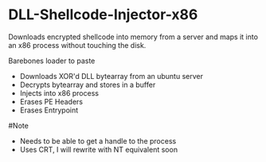 # DLL-Shellcode-Injector-x86
Downloads encrypted shellcode into memory from a server and maps it into an x86 process without touching the disk.

Barebones loader to paste
- Downloads XOR'd DLL bytearray from an ubuntu server
- Decrypts bytearray and stores in a buffer
- Injects into x86 process
- Erases PE Headers
- Erases Entrypoint

#Note
- Needs to be able to get a handle to the process
- Uses CRT, I will rewrite with NT equivalent soon

